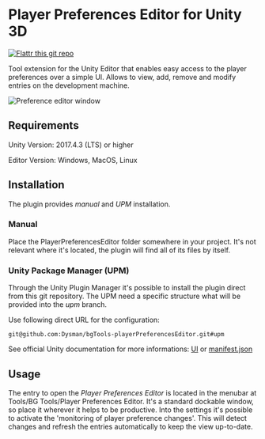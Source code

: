 # Player Preferences Editor for Unity 3D

[![Flattr this git repo](http://api.flattr.com/button/flattr-badge-large.png)](https://flattr.com/@dysman)

Tool extension for the Unity Editor that enables easy access to the player preferences over a simple UI. Allows to view, add, remove and modify entries on the development machine.

![Preference editor window](https://www.bgranzow.de/downloads/PlayerPrefsEditorV1.png)

## Requirements

Unity Version: 2017.4.3 (LTS) or higher

Editor Version: Windows, MacOS, Linux

## Installation

The plugin provides *manual* and *UPM* installation.

### Manual
Place the PlayerPreferencesEditor folder somewhere in your project. It's not relevant where it's located, the plugin will find all of its files by itself.

### Unity Package Manager (UPM)
Through the Unity Plugin Manager it's possible to install the plugin direct from this git repository.
The UPM need a specific structure what will be provided into the *upm* branch.

Use following direct URL for the configuration:
```
git@github.com:Dysman/bgTools-playerPreferencesEditor.git#upm
```
See official Unity documentation for more informations: [UI](https://docs.unity3d.com/Manual/upm-ui-giturl.html) or [manifest.json](https://docs.unity3d.com/Manual/upm-git.html)

## Usage

The entry to open the _Player Preferences Editor_ is located in the menubar at Tools/BG Tools/Player Preferences Editor. It's a standard dockable window, so place it wherever it helps to be productive.
Into the settings it's possible to activate the 'monitoring of player preference changes'. This will detect changes and refresh the entries automatically to keep the view up-to-date.
